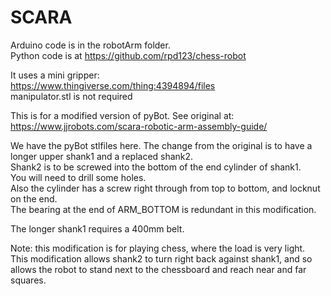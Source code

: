 # SCARA  
  
Arduino code is in the robotArm folder.  
Python code is at https://github.com/rpd123/chess-robot  
  
It uses a mini gripper:  
https://www.thingiverse.com/thing:4394894/files  
manipulator.stl is not required
   
This is for a modified version of pyBot. See original at:  
https://www.jjrobots.com/scara-robotic-arm-assembly-guide/  
  
We have the pyBot stlfiles here. The change from the original is to have a longer upper shank1 and a replaced shank2.  
Shank2 is to be screwed into the bottom of the end cylinder of shank1.  
You will need to drill some holes.    
Also the cylinder has a screw right through from top to bottom, and  locknut on the end.  
The bearing at the end of ARM_BOTTOM is redundant in this modification.  
  
The longer shank1 requires a 400mm belt.  
    
Note: this modification is for playing chess, where the load is very light.  
This modification allows shank2 to turn right back against shank1, and so allows the robot to stand next to the chessboard and reach near and far squares.  

